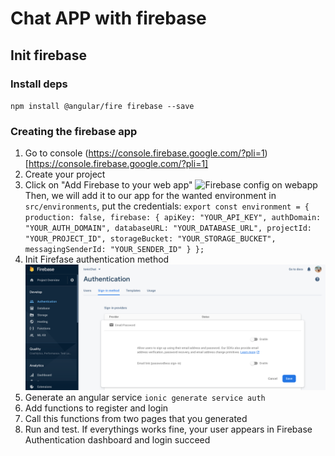 # Chat APP with firebase

## Init firebase
### Install deps
`npm install @angular/fire firebase --save`

### Creating the firebase app
1. Go to console (https://console.firebase.google.com/?pli=1)[https://console.firebase.google.com/?pli=1]
2. Create your project
3. Click on "Add Firebase to your web app"
![Firebase config on webapp](https://s3-us-west-2.amazonaws.com/ionicthemes/tutorials/screenshots/firebase-authentication-in-ionic-framework-apps/firebase-app-credentials.png)
Then, we will add it to our app for the wanted environment
in `src/environments`, put the credentials:
`
export const environment = {
 production: false,
 firebase: {
   apiKey: "YOUR_API_KEY",
   authDomain: "YOUR_AUTH_DOMAIN",
   databaseURL: "YOUR_DATABASE_URL",
   projectId: "YOUR_PROJECT_ID",
   storageBucket: "YOUR_STORAGE_BUCKET",
   messagingSenderId: "YOUR_SENDER_ID"
 }
};
`
4. Init Firefase authentication method
![Firebase Authentication](./doc/images/auth.png)
5. Generate an angular service 
`ionic generate service auth`
6. Add functions to register and login
7. Call this functions from two pages that you generated
8. Run and test. If everythings works fine, your user appears in Firebase Authentication dashboard and login succeed